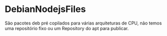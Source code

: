 # DebianNodejsFiles

São pacotes deb pré copilados para várias arquiteturas de CPU, não temos uma repositório fixo ou um Repository do apt para publicar.
